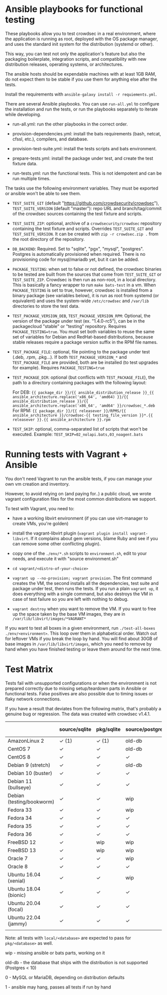 # Ansible playbooks for functional testing

These playbooks allow you to test crowdsec in a real environment, where the
application is running as root, deployed with the OS package manager, and
uses the standard init system for the distribution (systemd or other).

This way, you can test not only the application's feature but also the packaging
boilerplate, integration scripts, and compatibility with new distribution releases,
operating systems, or architectures.

The ansible hosts should be expendable machines with at least 1GB RAM, do not
expect them to be stable if you use them for anything else after the tests.

Install the requirements with `ansible-galaxy install -r requiements.yml`.

There are several Ansible playbooks. You can use `run-all.yml` to configure the
installation and run the tests, or run the playbooks separately to iterate while developing.

- run-all.yml: run the other playbooks in the correct order.

- provision-dependencies.yml: install the bats requirements (bash, netcat, cfssl, etc.), compilers, and database.

- provision-test-suite.yml: install the tests scripts and bats environment.

- prepare-tests.yml: install the package under test, and create the test fixture data.

- run-tests.yml: run the functional tests. This is not idempotent and can be run multiple times.

The tasks use the following environment variables. They must be exported or
ansible won't be able to see them.

- `TEST_SUITE_GIT` (default "https://github.com/crowdsecurity/crowdsec"),
  `TEST_SUITE_VERSION` (default "master"): repo URL and branch/tag/commit of
  the crowdsec sources containing the test fixture and scripts.

- `TEST_SUITE_ZIP`: optional, archive of a `crowdsecurity/crowdsec` repository
  containing the test fixture and scripts. Overrides `TEST_SUITE_GIT` and
  `TEST_SUITE_VERSION`. It can be created with `zip -r crowdsec.zip .` from
  the root directory of the repository.

- `DB_BACKEND`: Required. Set to "sqlite", "pgx", "mysql", "postgres".
  Postgres is automatically provisioned when required. There is no
  provisioning code for mysql/mariadb yet, but it can be added.

- `PACKAGE_TESTING`: when set to false or not defined, the crowdsec binaries
  to be tested are built from the sources that come from `TEST_SUITE_GIT` or
  `TEST_SUITE_ZIP`. Crowdsec is then run as non-root, in a local directory.
  This is basically a fancy wrapper to run `make bats-test` in a vm.
  When `PACKAGE_TESTING` is set to true, however, crowdsec is installed from
  a binary package (see variables below), it is run as root from systemd (or
  equivalent) and uses the system-wide `/etc/crowdsec` and `/var/lib`
  directories to store the test data.

- `TEST_PACKAGE_VERSION_DEB`, `TEST_PACKAGE_VERSION_RPM`: Optional, the
  version of the package under test (ex. "1.4.0-rc5"), can be in the
  packagecloud "stable" or "testing" repository. Requires
  `PACKAGE_TESTING=true`. You must set both variables to reuse the same set of
  variables for Debian and RedHat-based distributions, because stable releases
  require a package version suffix in the RPM file names.

- `TEST_PACKAGE_FILE`: optional, file pointing to the package under test
  (.deb, .rpm, .pkg...). If both `TEST_PACKAGE_VERSION_*` and
  `TEST_PACKAGE_FILE` are provided, both are be installed (to test upgrades
  for example). Requires `PACKAGE_TESTING=true`

- `TEST_PACKAGE_DIR`: optional (but conflicts with `TEST_PACKAGE_FILE`), the path
  to a directory containing packages with the following layout:

  For DEB: `{{ package_dir }}/{{ ansible_distribution_release }}_{{ ansible_architecture.replace('x86_64', 'amd64) }}/{{ ansible_distribution_release }}/{{ ansible_architecture.replace('x86_64', 'amd64' }}/crowdsec_*.deb`
  For RPM: `{{ package_dir }}/{{ releasever }}/RPMS/{{ ansible_architecture }}/crowdsec-{{ testing_file_version }}*.{{ releasever }}.{{ ansible_architecture }}.rpm`

- `TEST_SKIP`: optional, comma-separated list of scripts that won't be executed.
  Example: `TEST_SKIP=02_nolapi.bats,03_noagent.bats`

# Running tests with Vagrant + Ansible

You don't need Vagrant to run the ansible tests, if you can manage your own
vm creation and inventory.

However, to avoid relying on (and paying for..) a public cloud, we wrote vagrant
configuration files for the most common distributions we support.

To test with Vagrant, you need to:

- have a working libvirt environment (if you can use virt-manager to create VMs, you're golden)

- install the vagrant-libvirt plugin (`vagrant plugin install vagrant-libvirt`. If it complains about gem versions, blame Ruby and see if
  you can remove some other conflicting plugin).

- copy one of the `./env/*.sh` scripts to `environment.sh`, edit to your
  needs, and execute it with "source environment.sh"

- `cd vagrant/<distro-of-your-choice>`

- `vagrant up --no-provision; vagrant provision`. The first command creates
  the VM, the second installs all the dependencies, test suite and package
  under test, then runs the tests. If you run a plain `vagrant up`, it does
  everything with a single command, but also destroys the VM in case of test
  failure so you are left with nothing to debug.

- `vagrant destroy` when you want to remove the VM. If you want to free up the
  space taken by the base VM images, they are in
  `/var/lib/libvirt/images/*VAGRANT*`

If you want to test all boxes in a given environment, run `./test-all-boxes ./env/<environment>`.
This loop over them in alphabetical order. Watch out for leftover VMs if you break the loop by hand.
You will find about 30GB of base images in `/var/lib/libvirt/images`, which you need to remove by hand
when you have finished testing or leave them around for the next time.

# Test Matrix

Tests fail with unsupported configurations or when the environment is not prepared correctly
due to missing setup/teardown parts in Ansible or functional tests. False positives
are also possible due to timing issues or flaky network connections.

If you have a result that deviates from the following matrix, that's probably a genuine bug or regression.
The data was created with crowdsec v1.4.1.

|                           | source/sqlite | pkg/sqlite | source/postgres | source/pgx | source/mysql (0) |
| ------------------------- | ------------- | ---------- | --------------- | ---------- | ---------------- |
| AmazonLinux 2             | ✓ (1)         | ✓ (1)      | old-db          | old-db     | wip              |
| CentOS 7                  | ✓             | ✓          | old-db          | old-db     | ✓                |
| CentOS 8                  | ✓             | ✓          | ✓               | ✓          | ✓                |
| Debian 9 (stretch)        | ✓             | ✓          | old-db          | old-db     | wip              |
| Debian 10 (buster)        | ✓             | ✓          | ✓               | ✓          | ✓                |
| Debian 11 (bullseye)      | ✓             | ✓          | ✓               | ✓          | ✓                |
| Debian (testing/bookworm) | ✓             | ✓          | wip             | wip        | wip              |
| Fedora 33                 | ✓             | ✓          | wip             | wip        | wip              |
| Fedora 34                 | ✓             | ✓          | ✓               | ✓          | wip              |
| Fedora 35                 | ✓             | ✓          | ✓               | ✓          | wip              |
| Fedora 36                 | ✓             | ✓          | ✓               | ✓          | wip              |
| FreeBSD 12                | ✓             | wip        | wip             | wip        | wip              |
| FreeBSD 13                | ✓             | wip        | wip             | wip        | wip              |
| Oracle 7                  | ✓             | ✓          | wip             | wip        | ✓                |
| Oracle 8                  | ✓             | ✓          | ✓               | ✓          | ✓                |
| Ubuntu 16.04 (xenial)     | ✓             | ✓          | wip             | wip        | ✓                |
| Ubuntu 18.04 (bionic)     | ✓             | ✓          | ✓               | ✓          | ✓                |
| Ubuntu 20.04 (focal)      | ✓             | ✓          | ✓               | ✓          | ✓                |
| Ubuntu 22.04 (jammy)      | ✓             | ✓          | ✓               | ✓          | ✓                |
|                           |               |            |                 |            |                  |

Note: all tests with `local/<database>` are expected to pass for `pkg/<database>` as well.

wip - missing ansible or bats parts, working on it

old-db - the database that ships with the distribution is not supported (Postgres < 10)

0 - MySQL or MariaDB, depending on distribution defaults

1 - ansible may hang, passes all tests if run by hand
